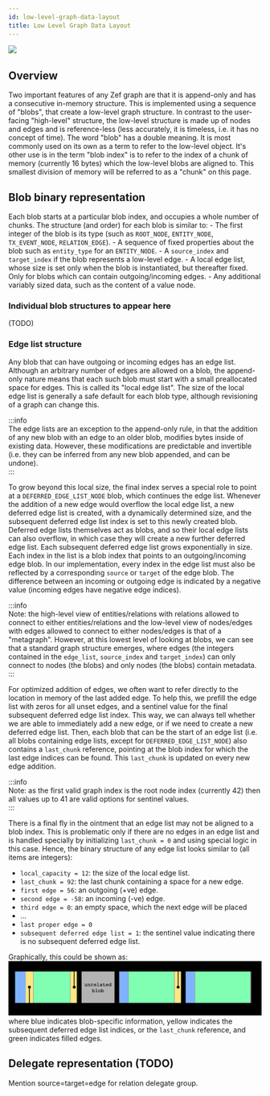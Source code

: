 ```yaml
---
id: low-level-graph-data-layout
title: Low Level Graph Data Layout
---
```


  
![](6242f401cab321f231a63bfbbdcd5ed1e11827e18c3afc2571c2f503e96cbf12.png)  
  
  
    
## Overview    
Two important features of any Zef graph are that it is append-only and has a consecutive in-memory structure. This is implemented using a sequence of "blobs", that create a low-level graph structure. In contrast to the user-facing "high-level" structure, the low-level structure is made up of nodes and edges and is reference-less (less accurately, it is timeless, i.e. it has no concept of time).  The word "blob" has a double meaning. It is most commonly used on its own as a term to refer to the low-level object. It's other use is in the term "blob index" is to refer to the index of a chunk of memory (currently 16 bytes) which the low-level blobs are aligned to. This smallest division of memory will be referred to as a "chunk" on this page.    
  
  
## Blob binary representation  
Each blob starts at a particular blob index, and occupies a whole number of chunks. The structure (and order) for each blob is similar to: - The first integer of the blob is its type (such as `ROOT_NODE`, `ENTITY_NODE`,   `TX_EVENT_NODE`, `RELATION_EDGE`). - A sequence of fixed properties about the blob such as `entity_type` for an   `ENTITY_NODE`. - A `source_index` and `target_index` if the blob represents a low-level edge. - A local edge list, whose size is set only when the blob is instantiated, but   thereafter fixed. Only for blobs which can contain outgoing/incoming edges. - Any additional variably sized data, such as the content of a value node.    
  
  
  
### Individual blob structures to appear here    
(TODO)    
  
  
### Edge list structure    
Any blob that can have outgoing or incoming edges has an edge list. Although an arbitrary number of edges are allowed on a blob, the append-only nature means that each such blob must start with a small preallocated space for edges. This is called its "local edge list". The size of the local edge list is generally a safe default for each blob type, although revisioning of a graph can change this.    
  
:::info    
The edge lists are an exception to the append-only rule, in that the addition of any new blob with an edge to an older blob, modifies bytes inside of existing data. However, these modifications are predictable and invertible (i.e. they can be inferred from any new blob appended, and can be undone).    
:::    
  
To grow beyond this local size, the final index serves a special role to point at a `DEFERRED_EDGE_LIST_NODE` blob, which continues the edge list. Whenever the addition of a new edge would overflow the local edge list, a new deferred edge list is created, with a dynamically determined size, and the subsequent deferred edge list index is set to this newly created blob. Deferred edge lists themselves act as blobs, and so their local edge lists can also overflow, in which case they will create a new further deferred edge list. Each subsequent deferred edge list grows exponentially in size.  Each index in the list is a blob index that points to an outgoing/incoming edge blob. In our implementation, every index in the edge list must also be reflected by a corresponding `source` or `target` of the edge blob. The difference between an incoming or outgoing edge is indicated by a negative value (incoming edges have negative edge indices).    
  
:::info    
Note: the high-level view of entities/relations with relations allowed to connect to either entities/relations and the low-level view of nodes/edges with edges allowed to connect to either nodes/edges is that of a "metagraph". However, at this lowest level of looking at blobs, we can see that a standard graph structure emerges, where edges (the integers contained in the `edge_list`, `source_index` and `target_index`) can only connect to nodes (the blobs) and only nodes (the blobs) contain metadata.    
:::    
  
For optimized addition of edges, we often want to refer directly to the location in memory of the last added edge. To help this, we prefill the edge list with zeros for all unset edges, and a sentinel value for the final subsequent deferred edge list index. This way, we can always tell whether we are able to immediately add a new edge, or if we need to create a new deferred edge list.  Then, each blob that can be the start of an edge list (i.e. all blobs containing edge lists, except for `DEFERRED_EDGE_LIST_NODE`) also contains a `last_chunk` reference, pointing at the blob index for which the last edge indices can be found. This `last_chunk` is updated on every new edge addition.    
  
:::info    
Note: as the first valid graph index is the root node index (currently 42) then all values up to 41 are valid options for sentinel values.   
:::    
  
There is a final fly in the ointment that an edge list may not be aligned to a blob index. This is problematic only if there are no edges in an edge list and is handled specially by initializing `last_chunk = 0` and using special logic in this case.  Hence, the binary structure of any edge list looks similar to (all items are integers):    
- `local_capacity = 12`: the size of the local edge list.   
- `last_chunk = 92`: the last chunk containing a space for a new edge.   
- `first edge = 56`: an outgoing (+ve) edge.   
- `second edge = -58`: an incoming (-ve) edge.   
- `third edge = 0`: an empty space, which the next edge will be placed   
- ...   
- `last proper edge = 0`   
- `subsequent deferred edge list = 1`: the sentinel value indicating there is no   subsequent deferred edge list.      
  
Graphically, this could be shown as:   
![](8125b94418c12705b9effb0988228ff91ceb6efcdec8fb9eee80e0646872d11f.png)  
where blue indicates blob-specific information, yellow indicates the subsequent deferred edge list indices, or the `last_chunk` reference, and green indicates filled edges.    
  
  
## Delegate representation  (TODO)   
Mention source=target=edge for relation delegate group.    
  
